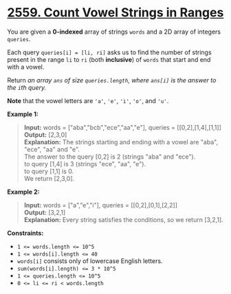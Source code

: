 # **[2559. Count Vowel Strings in Ranges](https://leetcode.com/problems/count-vowel-strings-in-ranges/description/)**

You are given a **0-indexed** array of strings `words` and a 2D array of integers `queries`.

Each query `queries[i] = [li, ri]` asks us to find the number of strings present in the range `li` to `ri` (both **inclusive**) of `words` that start and end with a vowel.

Return *an array `ans` of size `queries.length`, where `ans[i]` is the answer to the `i`th query.*

**Note** that the vowel letters are `'a'`, `'e'`, `'i'`, `'o'`, and `'u'`.

**Example 1:**

> **Input:** words = ["aba","bcb","ece","aa","e"], queries = [[0,2],[1,4],[1,1]]  
> **Output:** [2,3,0]  
> **Explanation:** The strings starting and ending with a vowel are "aba", "ece", "aa" and "e".  
> The answer to the query [0,2] is 2 (strings "aba" and "ece").  
> to query [1,4] is 3 (strings "ece", "aa", "e").  
> to query [1,1] is 0.  
> We return [2,3,0].  

**Example 2:**

> **Input:** words = ["a","e","i"], queries = [[0,2],[0,1],[2,2]]  
> **Output:** [3,2,1]  
> **Explanation:** Every string satisfies the conditions, so we return [3,2,1].  

**Constraints:**

- `1 <= words.length <= 10^5`
- `1 <= words[i].length <= 40`
- `words[i]` consists only of lowercase English letters.
- `sum(words[i].length) <= 3 * 10^5`
- `1 <= queries.length <= 10^5`
- `0 <= li <= ri < words.length`